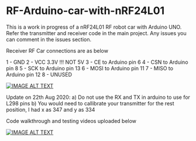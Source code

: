 # RF-Arduino-car-with-nRF24L01 

This is a work in progress of a nRF24L01 RF robot car with Arduino UNO. Refer the transmitter and receiver code in the main project. Any issues you can comment in the issues section.

Receiver RF Car connections are as below

   1 - GND
   2 - VCC 3.3V !!! NOT 5V
   3 - CE to Arduino pin 6
   4 - CSN to Arduino pin 8
   5 - SCK to Arduino pin 13
   6 - MOSI to Arduino pin 11
   7 - MISO to Arduino pin 12
   8 - UNUSED
   
   
   [![IMAGE ALT TEXT](http://img.youtube.com/vi/9q4_YfoUSUU/0.jpg)](http://www.youtube.com/watch?v=9q4_YfoUSUU "RF-Arduino-car-with-NRFL01")
   
   Update on 22th Aug 2020:
   a) Do not use the RX and TX in arduino to use for L298 pins
   b) You would need to callibrate your transmitter for the rest position, I had x as 347 and y as 334
   
   Code walkthrough and testing videos uploaded below
   
   
   [![IMAGE ALT TEXT](http://img.youtube.com/vi/XI8eSj_gIkw/0.jpg)](http://www.youtube.com/watch?v=XI8eSj_gIkw "PS2 Vs nRF24L01 which robot is better?")
   
